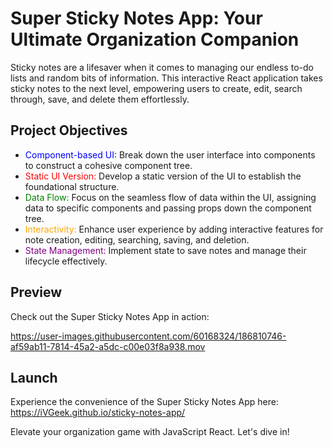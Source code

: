 # Super Sticky Notes App: Your Ultimate Organization Companion

Sticky notes are a lifesaver when it comes to managing our endless to-do lists and random bits of information. This interactive React application takes sticky notes to the next level, empowering users to create, edit, search through, save, and delete them effortlessly.

## Project Objectives

- <font color="blue">Component-based UI:</font> Break down the user interface into components to construct a cohesive component tree.
- <font color="red">Static UI Version:</font> Develop a static version of the UI to establish the foundational structure.
- <font color="green">Data Flow:</font> Focus on the seamless flow of data within the UI, assigning data to specific components and passing props down the component tree.
- <font color="orange">Interactivity:</font> Enhance user experience by adding interactive features for note creation, editing, searching, saving, and deletion.
- <font color="purple">State Management:</font> Implement state to save notes and manage their lifecycle effectively.



## Preview

Check out the Super Sticky Notes App in action:

https://user-images.githubusercontent.com/60168324/186810746-af59ab11-7814-45a2-a5dc-c00e03f8a938.mov

## Launch

Experience the convenience of the Super Sticky Notes App here: https://iVGeek.github.io/sticky-notes-app/

Elevate your organization game with JavaScript React. Let's dive in!
